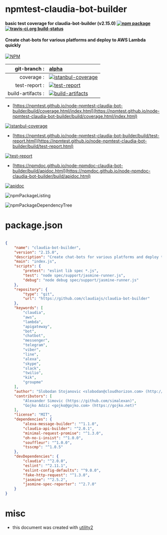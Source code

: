 # npmtest-claudia-bot-builder

#### basic test coverage for  claudia-bot-builder (v2.15.0)  [![npm package](https://img.shields.io/npm/v/npmtest-claudia-bot-builder.svg?style=flat-square)](https://www.npmjs.org/package/npmtest-claudia-bot-builder) [![travis-ci.org build-status](https://api.travis-ci.org/npmtest/node-npmtest-claudia-bot-builder.svg)](https://travis-ci.org/npmtest/node-npmtest-claudia-bot-builder)

#### Create chat-bots for various platforms and deploy to AWS Lambda quickly

[![NPM](https://nodei.co/npm/claudia-bot-builder.png?downloads=true&downloadRank=true&stars=true)](https://www.npmjs.com/package/claudia-bot-builder)

| git-branch : | [alpha](https://github.com/npmtest/node-npmtest-claudia-bot-builder/tree/alpha)|
|--:|:--|
| coverage : | [![istanbul-coverage](https://npmtest.github.io/node-npmtest-claudia-bot-builder/build/coverage.badge.svg)](https://npmtest.github.io/node-npmtest-claudia-bot-builder/build/coverage.html/index.html)|
| test-report : | [![test-report](https://npmtest.github.io/node-npmtest-claudia-bot-builder/build/test-report.badge.svg)](https://npmtest.github.io/node-npmtest-claudia-bot-builder/build/test-report.html)|
| build-artifacts : | [![build-artifacts](https://npmtest.github.io/node-npmtest-claudia-bot-builder/glyphicons_144_folder_open.png)](https://github.com/npmtest/node-npmtest-claudia-bot-builder/tree/gh-pages/build)|

- [https://npmtest.github.io/node-npmtest-claudia-bot-builder/build/coverage.html/index.html](https://npmtest.github.io/node-npmtest-claudia-bot-builder/build/coverage.html/index.html)

[![istanbul-coverage](https://npmtest.github.io/node-npmtest-claudia-bot-builder/build/screenCapture.buildCi.browser.%252Ftmp%252Fbuild%252Fcoverage.lib.html.png)](https://npmtest.github.io/node-npmtest-claudia-bot-builder/build/coverage.html/index.html)

- [https://npmtest.github.io/node-npmtest-claudia-bot-builder/build/test-report.html](https://npmtest.github.io/node-npmtest-claudia-bot-builder/build/test-report.html)

[![test-report](https://npmtest.github.io/node-npmtest-claudia-bot-builder/build/screenCapture.buildCi.browser.%252Ftmp%252Fbuild%252Ftest-report.html.png)](https://npmtest.github.io/node-npmtest-claudia-bot-builder/build/test-report.html)

- [https://npmdoc.github.io/node-npmdoc-claudia-bot-builder/build/apidoc.html](https://npmdoc.github.io/node-npmdoc-claudia-bot-builder/build/apidoc.html)

[![apidoc](https://npmdoc.github.io/node-npmdoc-claudia-bot-builder/build/screenCapture.buildCi.browser.%252Ftmp%252Fbuild%252Fapidoc.html.png)](https://npmdoc.github.io/node-npmdoc-claudia-bot-builder/build/apidoc.html)

![npmPackageListing](https://npmtest.github.io/node-npmtest-claudia-bot-builder/build/screenCapture.npmPackageListing.svg)

![npmPackageDependencyTree](https://npmtest.github.io/node-npmtest-claudia-bot-builder/build/screenCapture.npmPackageDependencyTree.svg)



# package.json

```json

{
    "name": "claudia-bot-builder",
    "version": "2.15.0",
    "description": "Create chat-bots for various platforms and deploy to AWS Lambda quickly",
    "main": "index.js",
    "scripts": {
        "pretest": "eslint lib spec *.js",
        "test": "node spec/support/jasmine-runner.js",
        "debug": "node debug spec/support/jasmine-runner.js"
    },
    "repository": {
        "type": "git",
        "url": "https://github.com/claudiajs/claudia-bot-builder"
    },
    "keywords": [
        "claudia",
        "aws",
        "lambda",
        "apigateway",
        "bot",
        "chatbot",
        "messenger",
        "telegram",
        "viber",
        "line",
        "alexa",
        "skype",
        "slack",
        "twilio",
        "kik",
        "groupme"
    ],
    "author": "Slobodan Stojanovic <slobodan@cloudhorizon.com> (http://slobodan.me/), ",
    "contributors": [
        "Alexander Simovic (https://github.com/simalexan)",
        "Gojko Adzic <gojko@gojko.com> (https://gojko.net)"
    ],
    "license": "MIT",
    "dependencies": {
        "alexa-message-builder": "^1.1.0",
        "claudia-api-builder": "^2.0.1",
        "minimal-request-promise": "^1.3.0",
        "oh-no-i-insist": "^1.0.0",
        "souffleur": "^1.0.0",
        "tsscmp": "^1.0.5"
    },
    "devDependencies": {
        "claudia": "^2.0.0",
        "eslint": "^2.11.1",
        "eslint-config-defaults": "^9.0.0",
        "fake-http-request": "^1.3.0",
        "jasmine": "^2.5.2",
        "jasmine-spec-reporter": "^2.7.0"
    }
}
```



# misc
- this document was created with [utility2](https://github.com/kaizhu256/node-utility2)
